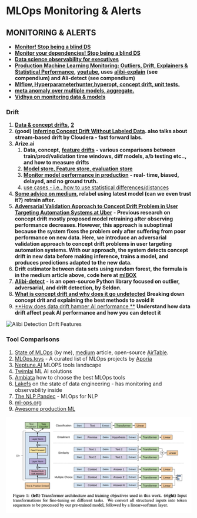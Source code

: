 # MLOps Monitoring & Alerts

## **MONITORING & ALERTS**

* [**Monitor! Stop being a blind DS**](https://towardsdatascience.com/monitor-stop-being-a-blind-data-scientist-ac915286075f)
* [**Monitor your dependencies! Stop being a blind DS**](https://towardsdatascience.com/monitor-your-dependencies-stop-being-a-blind-data-scientist-a3150bd64594)
* [**Data science observability for executives**](https://towardsdatascience.com/data-science-observability-for-executives-a054411faecc)
* [**Production Machine Learning Monitoring: Outliers, Drift, Explainers & Statistical Performance**](https://towardsdatascience.com/production-machine-learning-monitoring-outliers-drift-explainers-statistical-performance-d9b1d02ac158)**,** [**youtube**](https://www.youtube.com/watch?v=QcevzK9ZuDg)**, uses** [**alibi-explain**](https://docs.google.com/document/d/1dXELAcJn9KCPSRMDvZoumUyHx8K8Yn7wfFxesSpbNCM/edit#heading=h.xs1o8m3ro5iy) **(see compendium)  and Ali-detect (see compendium)**
* [**Mlflow, Hyperparameterhunter,hyperopt, concept drift, unit tests.**](https://towardsdatascience.com/putting-ml-in-production-ii-logging-and-monitoring-algorithms-91f174044e4e)
* [**meta anomaly over multiple models, aggregate.** ](https://www.anodot.com/blog/monitoring-machine-learning/)
* [**Vidhya on monitoring data & models**](https://www.analyticsvidhya.com/blog/2019/10/deployed-machine-learning-model-post-production-monitoring/)

### **Drift**

1. [**Data & concept drifts**](https://deepchecks.com/how-to-monitor-ml-models-in-production/)**,** [**2**](https://www.explorium.ai/blog/understanding-and-handling-data-and-concept-drift/)
2. **(good)** [**Inferring Concept Drift Without Labeled Data**](https://concept-drift.fastforwardlabs.com)**. also talks about stream-based drift by Cloudera - fast forward labs.**
3. **Arize.ai**&#x20;
   1. **Data, concept,** [**feature drifts**](https://towardsdatascience.com/using-statistical-distance-metrics-for-machine-learning-observability-4c874cded78) **- various comparisons between train/prod/validation time windows, diff models, a/b testing etc.., and how to measure drifts**
   2. [**Model store, Feature store, evaluation store**](https://towardsdatascience.com/the-only-3-ml-tools-you-need-1aa750778d33)
   3. [**Monitor model performance in production**](https://towardsdatascience.com/the-playbook-to-monitor-your-models-performance-in-production-ec06c1cc3245) **- real- time, biased, delayed, and no ground truth.**&#x20;
   4. [use cases - i.e., how to use statistical differences/distances](https://towardsdatascience.com/using-statistical-distance-metrics-for-machine-learning-observability-4c874cded78)
4. [**Some advice on medium**](https://towardsdatascience.com/concept-drift-and-model-decay-in-machine-learning-a98a809ea8d4)**, relabel using latest model (can we even trust it?) retrain after.**
5. [**Adversarial Validation Approach to Concept Drift Problem in User Targeting Automation Systems at Uber**](https://arxiv.org/abs/2004.03045)  **- Previous research on concept drift mostly proposed model retraining after observing performance decreases. However, this approach is suboptimal because the system fixes the problem only after suffering from poor performance on new data. Here, we introduce an adversarial validation approach to concept drift problems in user targeting automation systems. With our approach, the system detects concept drift in new data before making inference, trains a model, and produces predictions adapted to the new data.**&#x20;
6. **Drift estimator between data sets using random forest, the formula is in the medium article above, code here at** [**mlBOX**](https://github.com/AxeldeRomblay/MLBox/blob/811dbcb04fc7f5501e82f3e78aa6c119f426ee78/python-package/mlbox/preprocessing/drift/drift\_estimator.py)
7. [**Alibi-detect**](https://docs.google.com/document/d/1dXELAcJn9KCPSRMDvZoumUyHx8K8Yn7wfFxesSpbNCM/edit#heading=h.y6mpsp4co5t9) **- is an open-source Python library focused on outlier, adversarial, and drift detection, by Seldon.**
8. [**What is concept drift and why does it go undetected**](https://censius.ai/blogs/what-is-concept-drift-and-why-does-it-go-undetected) **Breaking down concept drit and explaining the best methods to avoid it**
9. [**How does data drift hamper AI performance **](https://censius.ai/blogs/data-drift-barrier-to-ai-performance) **Understand how data drift affect peak AI performance and how you can detect it**

![Alibi Detection Drift Features](https://lh4.googleusercontent.com/sASV5qq3CTmv0gx6Tl3DiwACMnwsW9wj1yNHF5sFIFbQr4BFFgAVgfcWsnrHxNnQtQKa-b5-IdbC-OElnQIr117lxaH3TGCuz1CmpgU6mof3i9VkPR3LyzdD9S0ujTmWj7o88Iep)

### Tool Comparisons

1. [State of MLOps](https://www.stateofmlops.com) (by me), [medium](https://towardsdatascience.com/mlops-monitoring-market-review-66904f0863bb) article, open-source [AirTable](https://airtable.com/shr4rfiuOIVjMhvhL).
2. [MLOps.toys](https://mlops.toys) - A curated list of MLOps projects by [Aporia](https://aporia.com)
3. [Neptune.AI](https://mlops.neptune.ai) MLOPS tools landscape
4. [Twimlai](https://twimlai.com/solutions/) ML AI solutions
5. [Ambiata](https://www.ambiata.com/blog/2020-12-07-mlops-tools/) how to choose the best MLOps tools
6. [Lakefs](https://lakefs.io/the-state-of-data-engineering-in-2021/) on the state of data engineering - has monitoring and observability inside
7. [The NLP Pandec](https://github.com/ivan-bilan/The-NLP-Pandect#mlops-for-nlp) - MLOps for NLP
8. [ml-ops.org](https://ml-ops.org)
9. [Awesome production ML](https://github.com/EthicalML/awesome-production-machine-learning/)

![Awesome production ML](../.gitbook/assets/image.png)
